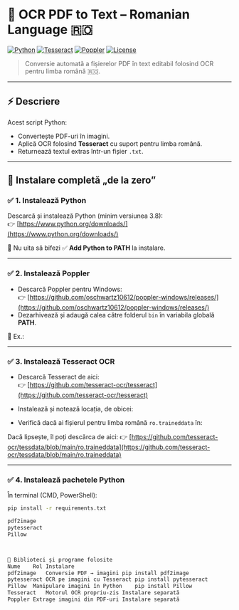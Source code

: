 # 📝 OCR PDF to Text – Romanian Language 🇷🇴

[![Python](https://img.shields.io/badge/Python-3.8%2B-blue.svg)](https://www.python.org/)
[![Tesseract](https://img.shields.io/badge/Tesseract-OCR-orange.svg)](https://github.com/tesseract-ocr/tesseract)
[![Poppler](https://img.shields.io/badge/Poppler-PDF--tools-green.svg)](https://github.com/oschwartz10612/poppler-windows)
[![License](https://img.shields.io/badge/License-MIT-yellow.svg)](LICENSE)

> Conversie automată a fișierelor PDF în text editabil folosind OCR pentru limba română 🇷🇴.

---

## ⚡ Descriere

Acest script Python:
- Convertește PDF-uri în imagini.
- Aplică OCR folosind **Tesseract** cu suport pentru limba română.
- Returnează textul extras într-un fișier `.txt`.

---

## 🚀 Instalare completă „de la zero”

### ✅ 1. Instalează Python
Descarcă și instalează Python (minim versiunea 3.8):  
👉 [https://www.python.org/downloads/](https://www.python.org/downloads/)

🔔 Nu uita să bifezi ✅ **Add Python to PATH** la instalare.

---

### ✅ 2. Instalează Poppler
- Descarcă Poppler pentru Windows:  
  👉 [https://github.com/oschwartz10612/poppler-windows/releases/](https://github.com/oschwartz10612/poppler-windows/releases/)
- Dezarhivează și adaugă calea către folderul `bin` în variabila globală **PATH**.

📌 Ex.:  



---

### ✅ 3. Instalează Tesseract OCR
- Descarcă Tesseract de aici:  
  👉 [https://github.com/tesseract-ocr/tesseract](https://github.com/tesseract-ocr/tesseract)

- Instalează și notează locația, de obicei:


- Verifică dacă ai fișierul pentru limba română `ro.traineddata` în:


Dacă lipsește, îl poți descărca de aici:
👉 [https://github.com/tesseract-ocr/tessdata/blob/main/ro.traineddata](https://github.com/tesseract-ocr/tessdata/blob/main/ro.traineddata)

---

### ✅ 4. Instalează pachetele Python
În terminal (CMD, PowerShell):
```bash
pip install -r requirements.txt

pdf2image
pytesseract
Pillow



🧠 Biblioteci și programe folosite
Nume	Rol	Instalare
pdf2image	Conversie PDF → imagini	pip install pdf2image
pytesseract	OCR pe imagini cu Tesseract	pip install pytesseract
Pillow	Manipulare imagini în Python	pip install Pillow
Tesseract	Motorul OCR propriu-zis	Instalare separată
Poppler	Extrage imagini din PDF-uri	Instalare separată
